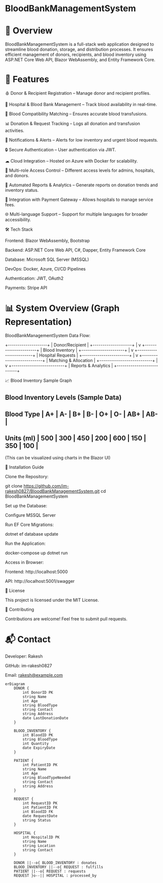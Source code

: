 # BloodBankManagementSystem
# 📌 Overview

BloodBankManagementSystem is a full-stack web application designed to streamline blood donation, storage, and distribution processes. It ensures efficient management of donors, recipients, and blood inventory using ASP.NET Core Web API, Blazor WebAssembly, and Entity Framework Core.

# 🚀 Features

🩸 Donor & Recipient Registration – Manage donor and recipient profiles.

🏥 Hospital & Blood Bank Management – Track blood availability in real-time.

🔎 Blood Compatibility Matching – Ensures accurate blood transfusions.

📊 Donation & Request Tracking – Logs all donation and transfusion activities.

📢 Notifications & Alerts – Alerts for low inventory and urgent blood requests.

🔒 Secure Authentication – User authentication via JWT.

☁ Cloud Integration – Hosted on Azure with Docker for scalability.

📌 Multi-role Access Control – Different access levels for admins, hospitals, and donors.

📜 Automated Reports & Analytics – Generate reports on donation trends and inventory status.

🏦 Integration with Payment Gateway – Allows hospitals to manage service fees.

🌐 Multi-language Support – Support for multiple languages for broader accessibility.

🛠️ Tech Stack

Frontend: Blazor WebAssembly, Bootstrap

Backend: ASP.NET Core Web API, C#, Dapper, Entity Framework Core

Database: Microsoft SQL Server (MSSQL)

DevOps: Docker, Azure, CI/CD Pipelines

Authentication: JWT, OAuth2

Payments: Stripe API

# 📊 System Overview (Graph Representation)

BloodBankManagementSystem Data Flow:

+--------------------+
|  Donor/Recipient  |
+--------------------+
        |
        v
+----------------------+
|  Blood Inventory    |
+----------------------+
        |
        v
+------------------------+
|  Hospital Requests    |
+------------------------+
        |
        v
+---------------------------+
|  Matching & Allocation   |
+---------------------------+
        |
        v
+---------------------------+
|  Reports & Analytics     |
+---------------------------+

📈 Blood Inventory Sample Graph

Blood Inventory Levels (Sample Data)
-------------------------------------
Blood Type  | A+ | A- | B+ | B- | O+ | O- | AB+ | AB- |
-------------------------------------
Units (ml)  | 500 | 300 | 450 | 200 | 600 | 150 | 350 | 100 |
-------------------------------------

(This can be visualized using charts in the Blazor UI)

📌 Installation Guide

Clone the Repository:

git clone https://github.com/im-rakesh0827/BloodBankManagementSystem.git
cd BloodBankManagementSystem

Set up the Database:

Configure MSSQL Server

Run EF Core Migrations:

dotnet ef database update

Run the Application:

docker-compose up
dotnet run

Access in Browser:

Frontend: http://localhost:5000

API: http://localhost:5001/swagger

📜 License

This project is licensed under the MIT License.

🤝 Contributing

Contributions are welcome! Feel free to submit pull requests.

# 📬 Contact

Developer: Rakesh

GitHub: im-rakesh0827

Email: rakesh@example.com



```mermaid
erDiagram
    DONOR {
        int DonorID PK
        string Name
        int Age
        string BloodType
        string Contact
        string Address
        date LastDonationDate
    }

    BLOOD_INVENTORY {
        int BloodID PK
        string BloodType
        int Quantity
        date ExpiryDate
    }

    PATIENT {
        int PatientID PK
        string Name
        int Age
        string BloodTypeNeeded
        string Contact
        string Address
    }

    REQUEST {
        int RequestID PK
        int PatientID FK
        int BloodID FK
        date RequestDate
        string Status
    }

    HOSPITAL {
        int HospitalID PK
        string Name
        string Location
        string Contact
    }

    DONOR ||--o{ BLOOD_INVENTORY : donates
    BLOOD_INVENTORY ||--o{ REQUEST : fulfills
    PATIENT ||--o{ REQUEST : requests
    REQUEST }o--|| HOSPITAL : processed_by
